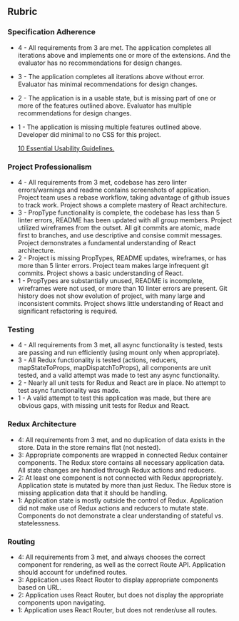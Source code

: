 ## Rubric 

### Specification Adherence

- 4 - All requirements from 3 are met. The application completes all iterations above and implements one or 
  more of the extensions. And the evaluator has no recommendations for design changes.
- 3 - The application completes all iterations above without error. Evaluator has minimal
  recommendations for design changes.
- 2 - The application is in a usable state, but is missing part of one or more of the 
  features outlined above. Evaluator has multiple recommendations for design
  changes.
- 1 - The application is missing multiple features outlined above. Developer did
  minimal to no CSS for this project.
  
  [10 Essential Usability Guidelines.](https://speckyboy.com/10-essential-web-application-usability-guidelines/)

### Project Professionalism

- 4 - All requirements from 3 met, codebase has zero linter errors/warnings and
  readme contains screenshots of application. Project team uses a rebase
  workflow, taking advantage of github issues to track work. Project shows a
  complete mastery of React architecture.
- 3 - PropType functionality is complete, the codebase has less than 5 linter
  errors, README has been updated with all group members. Project utilized
  wireframes from the outset. All git commits are atomic, made first to
  branches, and use descriptive and consise commit messages. Project
  demonstrates a fundamental understanding of React architecture.
- 2 - Project is missing PropTypes, README updates, wireframes, or has more
  than 5 linter errors. Project team makes large infrequent git commits.
  Project shows a basic understanding of React.
- 1 - PropTypes are substantially unused, README is incomplete, wireframes were
  not used, or more than 10 linter errors are present. Git history does not show
  evolution of project, with many large and inconsistent commits. Project shows
  little understanding of React and significant refactoring is required.

### Testing

- 4 - All requirements from 3 met, all async functionality is tested, tests are
  passing and run efficiently (using mount only when appropriate).
- 3 - All Redux functionality is tested (actions, reducers, mapStateToProps, mapDispatchToProps), all
  components are unit tested, and a valid attempt was made to test any async
  functionality.
- 2 - Nearly all unit tests for Redux and React are in place. No attempt to test
  async functionality was made.
- 1 - A valid attempt to test this application was made, but there are obvious
  gaps, with missing unit tests for Redux and React.

### Redux Architecture

* 4: All requirements from 3 met, and no duplication of data exists in the
  store. Data in the store remains flat (not nested).
* 3: Appropriate components are wrapped in connected Redux container components. The Redux store contains all necessary application data. All state changes are handled through Redux actions and reducers.
* 2: At least one component is not connected with Redux appropriately. Application state is mutated by more than just Redux. The Redux store is missing application data that it should be handling.
* 1: Application state is mostly outside the control of Redux. Application did not make use of Redux actions and reducers to mutate state. Components do not demonstrate a clear understanding of stateful vs. statelessness.

### Routing

* 4: All requirements from 3 met, and always chooses the correct component for
  rendering, as well as the correct Route API. Application should account for
  undefined routes.
* 3: Application uses React Router to display appropriate components based on URL.
* 2: Application uses React Router, but does not display the appropriate components upon navigating.
* 1: Application uses React Router, but does not render/use all routes.
